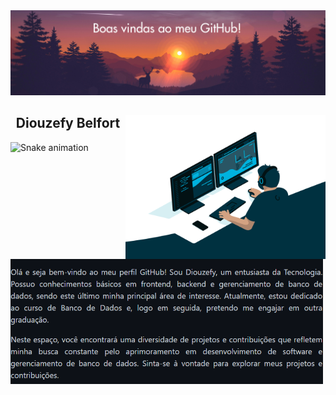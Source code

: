 <div>
  <img src="por-do-sol.png" >
</div>

<div>
  <img align="right" height="230" width= "320" alt="coding-time" src="code.gif">
  <h2 align="center">Diouzefy Belfort</h2>
  <img align="left" height="200" width= "500" alt="bio" src="bio1.png">
</div>

![Snake animation](https://github.com/LuigiGF/LuigiGF/blob/output/github-contribution-grid-snake.svg)

<!--
**diouzefybelfort/diouzefybelfort** is a ✨ _special_ ✨ repository because its `README.md` (this file) appears on your GitHub profile.

Here are some ideas to get you started:

- 🔭 I’m currently working on ...
- 🌱 I’m currently learning ...
- 👯 I’m looking to collaborate on ...
- 🤔 I’m looking for help with ...
- 💬 Ask me about ...
- 📫 How to reach me: ...
- 😄 Pronouns: ...
- ⚡ Fun fact: ...
-->
